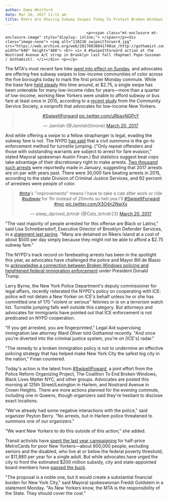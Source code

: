 ```yaml
---
author: Emma Whitford
date: Mar 20, 2017 11:11 am
title: NYers Are Sharing Subway Swipes Today To Protest Broken Windows Policing
---
```


	
										<p><span class="mt-enclosure mt-enclosure-image" style="display: inline;"> </span></p><div class="image-none"> <img alt="110216 swipeitforward.jpg" src="https://web.archive.org/web/20170830041740im_/http://gothamist.com/attachments/nyc_ewhitford/110216%20swipeitforward.jpg" width="640" height="480"> <br> <i> A #SwipeItForward action at the Nostrand Avenue A/C strop in Brooklyn last fall (Raphael Pope-Sussman / Gothamist). </i></div> <p></p>

<p>The MTA&apos;s most recent fare hike <a href="https://web.archive.org/web/20170830041740/http://gothamist.com/2017/03/16/reminder_metrocard_fare_hike_coming.php">went into effect on Sunday</a>, and advocates are offering free subway swipes in low-income communities of color across the five boroughs today to mark the first pricier Monday commute. While the base fare <a href="https://web.archive.org/web/20170830041740/http://gothamist.com/2017/01/25/metrocard_monthly_fare_2017.php">held steady</a> this time around, at $2.75, a single swipe has been untenable for many low-income rides for years&#x2014;more than a quarter of low-income, working New Yorkers were unable to afford subway or bus fare at least once in 2015, according to a <a href="https://web.archive.org/web/20170830041740/http://b.3cdn.net/nycss/7169ea001b71493ce9_lvm6b2ptw.pdf">recent study</a> from the Community Service Society, a nonprofit that advocates for low-income New Yorkers. </p>

<center><blockquote class="twitter-tweet" data-lang="en"><p lang="und" dir="ltr"><a href="https://web.archive.org/web/20170830041740/https://twitter.com/hashtag/SwipeItForward?src=hash">#SwipeItForward</a> <a href="https://web.archive.org/web/20170830041740/https://t.co/uRbavNGPcY">pic.twitter.com/uRbavNGPcY</a></p>&#x2014; Jamilah (@JamilahSimone) <a href="https://web.archive.org/web/20170830041740/https://twitter.com/JamilahSimone/status/843811490431991808">March 20, 2017</a></blockquote>
<script async src="//web.archive.org/web/20170830041740js_/http://platform.twitter.com/widgets.js" charset="utf-8"></script></center>

<p>And while offering a swipe to a fellow straphanger is legal, evading the subway fare is not. The NYPD <a href="https://web.archive.org/web/20170830041740/https://twitter.com/NYPDTransit/status/834084696166367233">has said</a> that a civil summons is the go-to enforcement method for turnstile jumping. (&quot;Only repeat offenders and those with outstanding warrants are subject to arrest for fare evasion,&quot; stated Mayoral spokesman Austin Finan.) But statistics suggest beat cops take advantage of their discretionary right to make arrests. <a href="https://web.archive.org/web/20170830041740/https://www.dnainfo.com/new-york/20170223/financial-district/2000-people-were-arrested-for-turnstile-jumping-january-nypd">Two thousand such arrests</a> were reportedly made in January, suggesting that 2017 arrests are on par with years past. There were 30,000 fare beating arrests in 2015, according to the state Division of Criminal Justice Services, and 92 percent of arrestees were people of color. </p>

<center><blockquote class="twitter-tweet" data-lang="en"><p lang="en" dir="ltr"><a href="https://web.archive.org/web/20170830041740/https://twitter.com/hashtag/mta?src=hash">#mta</a>&apos;s &quot;improvements&quot; means I have to take a cab after work or ride <a href="https://web.archive.org/web/20170830041740/https://twitter.com/hashtag/subway?src=hash">#subway</a> for 1hr instead of 20mnts so hell yea I&apos;ll <a href="https://web.archive.org/web/20170830041740/https://twitter.com/hashtag/SwipeItForward?src=hash">#SwipeItForward</a> <a href="https://web.archive.org/web/20170830041740/https://twitter.com/hashtag/nyc?src=hash">#nyc</a> <a href="https://web.archive.org/web/20170830041740/https://t.co/X3O4n2NwXx">pic.twitter.com/X3O4n2NwXx</a></p>&#x2014; sleep_dprived_brtndr (@Catz_brtndr23) <a href="https://web.archive.org/web/20170830041740/https://twitter.com/Catz_brtndr23/status/843812733204226048">March 20, 2017</a></blockquote>
<script async src="//web.archive.org/web/20170830041740js_/http://platform.twitter.com/widgets.js" charset="utf-8"></script></center>

<p>&quot;The vast majority of people arrested for this offense are Black or Latino,&quot; said Lisa Schreibersdorf, Executive Director of Brooklyn Defender Services, in a <a href="https://web.archive.org/web/20170830041740/http://gothamist.com/2016/11/02/swipeitforward_offers_free_swipes_t.php">statement last spring</a>. &quot;Many are detained on Rikers Island at a cost of about $500 per day simply because they might not be able to afford a $2.75 subway fare.&quot; </p>

<p>The NYPD&apos;s track record on farebeating arrests has been in the spotlight this year, as advocates have challenged the police and Mayor Bill de Blasio to <a href="https://web.archive.org/web/20170830041740/http://gothamist.com/2017/02/25/nypd_turnstile_jumping_deportation.php">acknowledge a connection between Broken Windows policing and heightened federal immigration enforcement</a> under President Donald Trump. </p>

<p>Larry Byrne, the New York Police Department&apos;s deputy commissioner for legal affairs, recently reiterated the NYPD&apos;s policy on cooperating with ICE: police will not detain a New Yorker on ICE&apos;s behalf unless he or she has committed one of 170 &quot;violent or serious&quot; felonies or is on a terrorism watch list. Turnstile jumping falls well outside this category. But attorneys and advocates for immigrants have pointed out that ICE enforcement is not predicated on NYPD cooperation. </p>

<p>&quot;If you get arrested, you are fingerprinted,&quot; Legal Aid supervising immigration law attorney Ward Oliver told Gothamist recently. &quot;And once you&apos;re diverted into the criminal justice system, you&apos;re on [ICE&apos;s] radar.&quot; </p>

<p>&quot;The remedy to a broken immigration policy is not to undermine an effective policing strategy that has helped make New York City the safest big city in the nation,&quot; Finan countered. </p>

<p>Today&apos;s action is the latest from <a href="https://web.archive.org/web/20170830041740/https://twitter.com/search?f=tweets&amp;vertical=default&amp;q=%23swipeitforward&amp;src=typd">#SwipeItFoward</a>, a joint effort from the Police Reform Organizing Project, The Coalition To End Broken Windows, Black Lives Matter NYC, and other groups. Advocates are posted this morning at 125th Street/Lexington in Harlem, and Nostrand Avenue in Crown Heights. There are more actions planned for the evening commute, including one in Queens, though organizers said they&apos;re hesitant to disclose exact locations. </p>

<p>&quot;We&apos;ve already had some negative interactions with the police,&quot; said organizer Peyton Berry. &quot;No arrests, but in Harlem police threatened to summons one of our organizers.&quot; </p>

<p>&quot;We want New Yorkers to do this outside of this action,&quot; she added. </p>

<p>Transit activists have <a href="https://web.archive.org/web/20170830041740/http://gothamist.com/2016/04/11/half_price_metrocards_nyc.php">spent the last year campaigning</a> for half-price MetroCards for poor New Yorkers&#x2014;about 800,000 people, excluding seniors and the disabled, who live at or below the federal poverty threshold, or $11,880 per year for a single adult. But while advocates have urged the city to front the estimated $200 million subsidy, city and state-appointed board members have <a href="https://web.archive.org/web/20170830041740/http://gothamist.com/2016/11/29/metrocard_reduced_fare.php">passed the buck</a>.</p>

<p>&quot;The proposal is a noble one, but it would create a substantial financial burden for New York City,&quot; said Mayoral spokeswoman Freddi Goldstein in a statement Monday. &quot;As New Yorkers know, the MTA is the responsibility of the State. They should cover the cost.&quot;</p>					
										
									
				